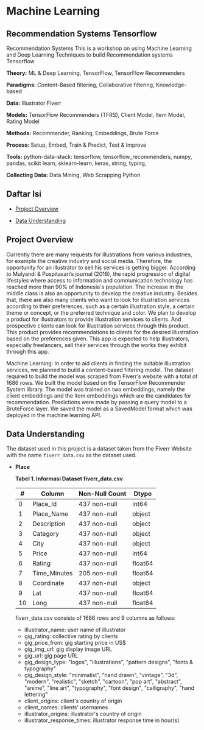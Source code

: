 # Machine Learning

## Recommendation Systems Tensorflow
Recommendation Systems This is a workshop on using Machine Learning and Deep Learning Techniques to build Recommendation systems Tensorflow  

**Theory:** ML &amp; Deep Learning, TensorFlow, TensorFlow Recommenders

**Paradigms:** Content-Based filtering, Collaborative filtering, Knowledge-based

**Data:** Illustrator Fiverr

**Models:**  TensorFlow Recommenders (TFRS), Client Model, Item Model, Rating Model

**Methods:** Recommender, Ranking, Embeddings, Brute Force

**Process:** Setup, Embed, Train &amp; Predict, Test &amp; Improve

**Tools:** python-data-stack: tensorflow, tensorflow_recommenders, numpy, pandas, scikit learn, sklearn-learn, keras, string, typing, 

**Collecting Data:** Data Mining, Web Scrapping Python


## Daftar Isi

- [Project Overview](#project-overview)
<!-- - [Business Understanding](#business-understanding) -->
<!-- - [Description](#description) -->
- [Data Understanding](#data-understanding)
<!-- - [Data Preprocessing](#data-preprocessing)
- [Data Preparation](#data-preparation)
- [Modeling](#modeling)
- [Evaluation](#evaluation)
- [Kesimpulan](#kesimpulan)
- [Referensi](#referensi) -->

## Project Overview

Currently there are many requests for illustrations from various industries, for example the creative industry and social media. Therefore, the opportunity for an illustrator to sell his services is getting bigger. According to Mulyandi & Puspitasari’s journal (2018), the rapid progression of digital lifestyles where access to information and communication technology has reached more than 90% of Indonesia's population. The increase in the middle class is also an opportunity to develop the creative industry. Besides that, there are also many clients who want to look for illustration services according to their preferences, such as a certain illustration style, a certain theme or concept, or the preferred technique and color.
We plan to develop a product for illustrators to provide illustration services to clients. And prospective clients can look for illustration services through this product. This product provides recommendations to clients for the desired illustration based on the preferences given. This app is expected to help illustrators, especially freelancers, sell their services through the works they exhibit through this app.

Machine Learning: In order to aid clients in finding the suitable illustration services, we planned to build a content-based filtering model. The dataset required to build the model was scraped from Fiverr’s website with a total of 1686 rows. We built the model based on the TensorFlow Recommender System library. The model was trained on two embeddings, namely the client embeddings and the item embeddings which are the candidates for recommendation. Predictions were made by passing a query model to a BruteForce layer. We saved the model as a SavedModel format which was deployed in the machine learning API.

## Data Understanding

The dataset used in this project is a dataset taken from the Fiverr Website with the name `fiverr_data.csv` as the dataset used.

- **Place**

  **Tabel 1. Informasi Dataset fiverr_data.csv**

  | #   | Column       | Non-Null Count | Dtype   |
  | --- | ------------ | -------------- | ------- |
  | 0   | Place_Id     | 437 non-null   | int64   |
  | 1   | Place_Name   | 437 non-null   | object  |
  | 2   | Description  | 437 non-null   | object  |
  | 3   | Category     | 437 non-null   | object  |
  | 4   | City         | 437 non-null   | object  |
  | 5   | Price        | 437 non-null   | int64   |
  | 6   | Rating       | 437 non-null   | float64 |
  | 7   | Time_Minutes | 205 non-null   | float64 |
  | 8   | Coordinate   | 437 non-null   | object  |
  | 9   | Lat          | 437 non-null   | float64 |
  | 10  | Long         | 437 non-null   | float64 |

  fiverr_data.csv consists of 1686 rows and 9 columns as follows:

  - illustrator_name: user name of illustrator
  - gig_rating: collective rating by clients
  - gig_price_from: gig starting price in US$
  - gig_img_url: gig display image URL
  - gig_url: gig page URL
  - gig_design_type: "logos", "illustrations", "pattern designs", "fonts & typography"
  - gig_design_style: "minimalist", "hand drawn", "vintage", "3d", "modern", "realistic", "sketch", "cartoon", "pop art", "abstract", "anime", "line art", "typography", "font design", "calligraphy", "hand lettering"
  - client_origins: client's country of origin
  - client_names: clients' usernames
  - illustrator_origins: illustrator's country of origin
  - illustrator_response_times: illustrator response time in hour(s)



<!--

# Python Libraries 
Deep Recommender Libraries  
1.Tensorrec - Built on Tensorflow 
2.Spotlight - Built on PyTorch 
3.TFranking - Built on TensorFlow (Learning to Rank) 
Matrix Factorisation Based Libraries  
1.Implicit - Implicit Matrix Factorisation 
2.QMF - Implicit Matrix Factorisation 
3.Lightfm - For Hybrid Recommedations 
4.Surprise - Scikit-learn type api for traditional alogrithms 

Similarity Search Libraries  
1.Annoy - Approximate Nearest Neighbour 
2.NMSLib - kNN methods 
3.FAISS - Similarity search and clustering 

<!--
# Algorithms &amp; 
Approaches Collaborative Filtering for Implicit Feedback Datasets 

Bayesian Personalised Ranking for Implicit Data 

Logistic Matrix Factorisation 

Neural Network Matrix Factorisation 

Neural Collaborative Filtering 

Variational Autoencoders for Collaborative Filtering Evaluations Evaluating Recommendation Systems
-->

